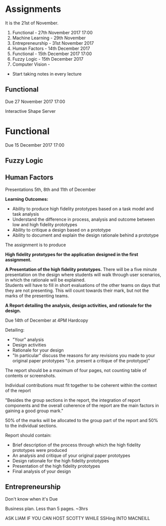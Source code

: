 

# Assignments

It is the 21st of November.

1. Functional - 27th November 2017 17:00
2. Machine Learning - 29th November
6. Entrepreneurship - 31st November 2017
5. Human Factors - 14th December 2017
3. Functional - 15th December 2017 17:00
4. Fuzzy Logic - 15th December 2017
6. Computer Vision -

* Start taking notes in every lecture

## Functional

Due 27 November 2017 17:00

Interactive Shape Server

# Functional

Due 15 December 2017 17:00

## Fuzzy Logic



## Human Factors

Presentations 5th, 8th and 11th of December

**Learning Outcomes:**
* Ability to produce high fidelity prototypes based on a task model and task analysis
* Understand the difference in process, analysis and outcome between low and high fidelity prototypes
* Ability to critique a design based on a prototype
* Ability to document and explain the design rationale behind a prototype

The assignment is to produce

**High fidelity prototypes for the application designed in the first assignment.**

**A Presentation of the high fidelity prototypes.**
There will be a five minute presentation on the design where students will walk through user scenarios, in which the rationale will be explained.  
Students will have to fill in short evaluations of the other teams on days that they are not presenting. This will count towards their mark, but not the marks of the presenting teams.

**A Report detailing the analysis, design activities, and rationale for the design.**

Due 14th of December at 4PM Hardcopy

Detailing:
* "Your" analysis
* Design activities
* Rationale for your design
* "In particular" discuss the reasons for any revisions you made to your original paper prototypes "(i.e. present a critique of the prototype)"

The report should be a maximum of four pages, not counting table of contents or screenshots.

Individual contributions must fit together to be coherent within the context of the report

"Besides the group sections in the report, the integration of report components and the overall coherence of the report are the main factors in gaining a good group mark."

50% of the marks will be allocated to the group part of the report and 50% to the individual sections.

Report should contain:
* Brief description of the process through which the high fidelity prototypes were produced
* An analysis and critique of your original paper prototypes
* Design rationale for the high fidelity prototypes
* Presentation of the high fidelity prototypes
* Final analysis of your design

## Entrepreneurship

Don't know when it's Due

Business plan. Less than 5 pages. ~3hrs








ASK LIAM IF YOU CAN HOST SCOTTY WHILE SSHing INTO MACNEILL
